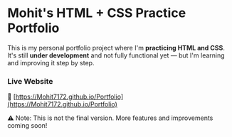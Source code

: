 #  Mohit's HTML + CSS Practice Portfolio

This is my personal portfolio project where I'm **practicing HTML and CSS**.  
It's still **under development** and not fully functional yet — but I'm learning and improving it step by step.

###  Live Website
🔗 [https://Mohit7172.github.io/Portfolio](https://Mohit7172.github.io/Portfolio)


⚠️ Note: This is not the final version. More features and improvements coming soon!
